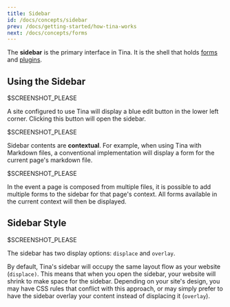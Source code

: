 ```yaml
---
title: Sidebar
id: /docs/concepts/sidebar
prev: /docs/getting-started/how-tina-works
next: /docs/concepts/forms
---
```

The **sidebar** is the primary interface in Tina. It is the shell that holds [forms](/docs/concepts/forms "Tina Concepts: Forms") and [plugins](/docs/concepts/plugins "Tina Concepts: Plugins").

## Using the Sidebar

$SCREENSHOT_PLEASE

A site configured to use Tina will display a blue edit button in the lower left corner. Clicking this button will open the sidebar.

$SCREENSHOT_PLEASE

Sidebar contents are **contextual**. For example, when using Tina with Markdown files, a conventional implementation will display a form for the current page's markdown file.

$SCREENSHOT_PLEASE

In the event a page is composed from multiple files, it is possible to add multiple forms to the sidebar for that page's context. All forms available in the current context will then be displayed.

## Sidebar Style

$SCREENSHOT_PLEASE

The sidebar has two display options: `displace` and `overlay`.

By default, Tina's sidebar will occupy the same layout flow as your website (`displace)`. This means that when you open the sidebar, your website will shrink to make space for the sidebar. Depending on your site's design, you may have CSS rules that conflict with this approach, or may simply prefer to have the sidebar overlay your content instead of displacing it (`overlay`).

## 